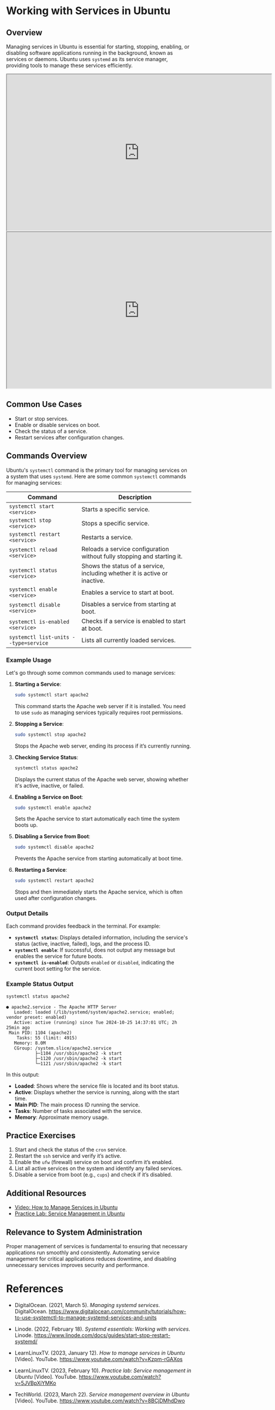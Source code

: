 # Working with Services in Ubuntu

## Overview

Managing services in Ubuntu is essential for starting, stopping, enabling, or disabling software applications running in the background, known as services or daemons. Ubuntu uses `systemd` as its service manager, providing tools to manage these services efficiently.

<iframe width="720" height="425" src="https://www.youtube.com/embed/8BCjDMhdDwo"></iframe>

<iframe width="720" height="425" src="https://www.youtube.com/embed/8BCjDMhdDwo"></iframe>

## Common Use Cases
- Start or stop services.
- Enable or disable services on boot.
- Check the status of a service.
- Restart services after configuration changes.

## Commands Overview

Ubuntu's `systemctl` command is the primary tool for managing services on a system that uses `systemd`. Here are some common `systemctl` commands for managing services:

| Command                   | Description                                 |
|---------------------------|---------------------------------------------|
| `systemctl start <service>` | Starts a specific service.                |
| `systemctl stop <service>`  | Stops a specific service.                 |
| `systemctl restart <service>` | Restarts a service.                   |
| `systemctl reload <service>` | Reloads a service configuration without fully stopping and starting it. |
| `systemctl status <service>` | Shows the status of a service, including whether it is active or inactive. |
| `systemctl enable <service>` | Enables a service to start at boot.     |
| `systemctl disable <service>` | Disables a service from starting at boot. |
| `systemctl is-enabled <service>` | Checks if a service is enabled to start at boot. |
| `systemctl list-units --type=service` | Lists all currently loaded services. |

### Example Usage

Let's go through some common commands used to manage services:

1. **Starting a Service**:
   ```bash
   sudo systemctl start apache2
   ```
   This command starts the Apache web server if it is installed. You need to use `sudo` as managing services typically requires root permissions.

2. **Stopping a Service**:
   ```bash
   sudo systemctl stop apache2
   ```
   Stops the Apache web server, ending its process if it’s currently running.

3. **Checking Service Status**:
   ```bash
   systemctl status apache2
   ```
   Displays the current status of the Apache web server, showing whether it's active, inactive, or failed.

4. **Enabling a Service on Boot**:
   ```bash
   sudo systemctl enable apache2
   ```
   Sets the Apache service to start automatically each time the system boots up.

5. **Disabling a Service from Boot**:
   ```bash
   sudo systemctl disable apache2
   ```
   Prevents the Apache service from starting automatically at boot time.

6. **Restarting a Service**:
   ```bash
   sudo systemctl restart apache2
   ```
   Stops and then immediately starts the Apache service, which is often used after configuration changes.

### Output Details

Each command provides feedback in the terminal. For example:

- **`systemctl status`**: Displays detailed information, including the service's status (active, inactive, failed), logs, and the process ID.
- **`systemctl enable`**: If successful, does not output any message but enables the service for future boots.
- **`systemctl is-enabled`**: Outputs `enabled` or `disabled`, indicating the current boot setting for the service.

### Example Status Output

```bash
systemctl status apache2
```

```plaintext
● apache2.service - The Apache HTTP Server
   Loaded: loaded (/lib/systemd/system/apache2.service; enabled; vendor preset: enabled)
   Active: active (running) since Tue 2024-10-25 14:37:01 UTC; 2h 25min ago
 Main PID: 1104 (apache2)
    Tasks: 55 (limit: 4915)
   Memory: 8.0M
   CGroup: /system.slice/apache2.service
           ├─1104 /usr/sbin/apache2 -k start
           ├─1120 /usr/sbin/apache2 -k start
           └─1121 /usr/sbin/apache2 -k start
```

In this output:
- **Loaded**: Shows where the service file is located and its boot status.
- **Active**: Displays whether the service is running, along with the start time.
- **Main PID**: The main process ID running the service.
- **Tasks**: Number of tasks associated with the service.
- **Memory**: Approximate memory usage.

## Practice Exercises
1. Start and check the status of the `cron` service.
2. Restart the `ssh` service and verify it’s active.
3. Enable the `ufw` (firewall) service on boot and confirm it’s enabled.
4. List all active services on the system and identify any failed services.
5. Disable a service from boot (e.g., `cups`) and check if it’s disabled.

## Additional Resources
- [Video: How to Manage Services in Ubuntu](https://www.youtube.com/watch?v=Kzpm-rGAXos&ab_channel=LearnLinuxTV)
- [Practice Lab: Service Management in Ubuntu](https://www.youtube.com/watch?v=5JVBpXiYMKo&ab_channel=LearnLinuxTV)

## Relevance to System Administration
Proper management of services is fundamental to ensuring that necessary applications run smoothly and consistently. Automating service management for critical applications reduces downtime, and disabling unnecessary services improves security and performance.

# References

- DigitalOcean. (2021, March 5). *Managing systemd services*. DigitalOcean. https://www.digitalocean.com/community/tutorials/how-to-use-systemctl-to-manage-systemd-services-and-units

- Linode. (2022, February 18). *Systemd essentials: Working with services*. Linode. https://www.linode.com/docs/guides/start-stop-restart-systemd/

- LearnLinuxTV. (2023, January 12). *How to manage services in Ubuntu* [Video]. YouTube. https://www.youtube.com/watch?v=Kzpm-rGAXos 

- LearnLinuxTV. (2023, February 10). *Practice lab: Service management in Ubuntu* [Video]. YouTube. https://www.youtube.com/watch?v=5JVBpXiYMKo 

- TechWorld. (2023, March 22). *Service management overview in Ubuntu* [Video]. YouTube. https://www.youtube.com/watch?v=8BCjDMhdDwo